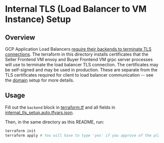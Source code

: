 # Internal TLS (Load Balancer to VM Instance) Setup

## Overview

GCP Application Load Balancers
[require their backends to terminate TLS connections](https://cloud.google.com/load-balancing/docs/ssl-certificates/encryption-to-the-backends).
The terraform in this directory installs certificates that the Seller Frontend VM envoy and Buyer
Frontend VM grpc server processes will use to terminate the load balancer TLS connection. The
certificates may be self-signed and may be used in production. These are separate from the TLS
certificates required for client to load balancer communication -- see the
[domain](../domain/README.md) setup for more details.

## Usage

Fill out the `backend` block in [terraform.tf](./terraform.tf) and all fields in
[internal_tls_setup.auto.tfvars.json](./internal_tls_setup.auto.tfvars.json).

Then, in the same directory as this README, run:

```bash
terraform init
terraform apply # You will have to type 'yes' if you approve of the plan.
```

